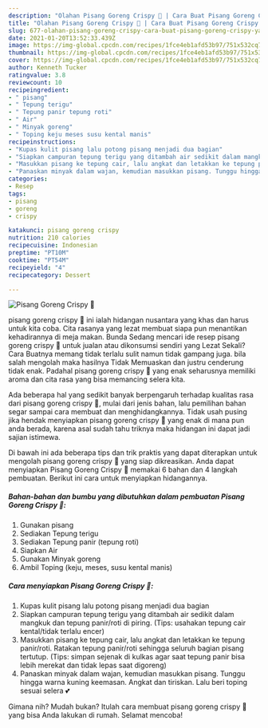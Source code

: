 ```yaml
---
description: "Olahan Pisang Goreng Crispy 🍌 | Cara Buat Pisang Goreng Crispy 🍌 Yang Sedap"
title: "Olahan Pisang Goreng Crispy 🍌 | Cara Buat Pisang Goreng Crispy 🍌 Yang Sedap"
slug: 677-olahan-pisang-goreng-crispy-cara-buat-pisang-goreng-crispy-yang-sedap
date: 2021-01-20T13:52:33.439Z
image: https://img-global.cpcdn.com/recipes/1fce4eb1afd53b97/751x532cq70/pisang-goreng-crispy-🍌-foto-resep-utama.jpg
thumbnail: https://img-global.cpcdn.com/recipes/1fce4eb1afd53b97/751x532cq70/pisang-goreng-crispy-🍌-foto-resep-utama.jpg
cover: https://img-global.cpcdn.com/recipes/1fce4eb1afd53b97/751x532cq70/pisang-goreng-crispy-🍌-foto-resep-utama.jpg
author: Kenneth Tucker
ratingvalue: 3.8
reviewcount: 10
recipeingredient:
- " pisang"
- " Tepung terigu"
- " Tepung panir tepung roti"
- " Air"
- " Minyak goreng"
- " Toping keju meses susu kental manis"
recipeinstructions:
- "Kupas kulit pisang lalu potong pisang menjadi dua bagian"
- "Siapkan campuran tepung terigu yang ditambah air sedikit dalam mangkuk dan tepung panir/roti di piring. (Tips: usahakan tepung cair kental/tidak terlalu encer)"
- "Masukkan pisang ke tepung cair, lalu angkat dan letakkan ke tepung panir/roti. Ratakan tepung panir/roti sehingga seluruh bagian pisang tertutup. (Tips: simpan sejenak di kulkas agar saat tepung panir bisa lebih merekat dan tidak lepas saat digoreng)"
- "Panaskan minyak dalam wajan, kemudian masukkan pisang. Tunggu hingga warna kuning keemasan. Angkat dan tiriskan. Lalu beri toping sesuai selera 💕"
categories:
- Resep
tags:
- pisang
- goreng
- crispy

katakunci: pisang goreng crispy 
nutrition: 210 calories
recipecuisine: Indonesian
preptime: "PT10M"
cooktime: "PT54M"
recipeyield: "4"
recipecategory: Dessert

---
```



![Pisang Goreng Crispy 🍌](https://img-global.cpcdn.com/recipes/1fce4eb1afd53b97/751x532cq70/pisang-goreng-crispy-🍌-foto-resep-utama.jpg)


pisang goreng crispy 🍌 ini ialah hidangan nusantara yang khas dan harus untuk kita coba. Cita rasanya yang lezat membuat siapa pun menantikan kehadirannya di meja makan.
Bunda Sedang mencari ide resep pisang goreng crispy 🍌 untuk jualan atau dikonsumsi sendiri yang Lezat Sekali? Cara Buatnya memang tidak terlalu sulit namun tidak gampang juga. bila salah mengolah maka hasilnya Tidak Memuaskan dan justru cenderung tidak enak. Padahal pisang goreng crispy 🍌 yang enak seharusnya memiliki aroma dan cita rasa yang bisa memancing selera kita.



Ada beberapa hal yang sedikit banyak berpengaruh terhadap kualitas rasa dari pisang goreng crispy 🍌, mulai dari jenis bahan, lalu pemilihan bahan segar sampai cara membuat dan menghidangkannya. Tidak usah pusing jika hendak menyiapkan pisang goreng crispy 🍌 yang enak di mana pun anda berada, karena asal sudah tahu triknya maka hidangan ini dapat jadi sajian istimewa.


Di bawah ini ada beberapa tips dan trik praktis yang dapat diterapkan untuk mengolah pisang goreng crispy 🍌 yang siap dikreasikan. Anda dapat menyiapkan Pisang Goreng Crispy 🍌 memakai 6 bahan dan 4 langkah pembuatan. Berikut ini cara untuk menyiapkan hidangannya.

<!--inarticleads1-->

##### Bahan-bahan dan bumbu yang dibutuhkan dalam pembuatan Pisang Goreng Crispy 🍌:

1. Gunakan  pisang
1. Sediakan  Tepung terigu
1. Sediakan  Tepung panir (tepung roti)
1. Siapkan  Air
1. Gunakan  Minyak goreng
1. Ambil  Toping (keju, meses, susu kental manis)




<!--inarticleads2-->

##### Cara menyiapkan Pisang Goreng Crispy 🍌:

1. Kupas kulit pisang lalu potong pisang menjadi dua bagian
1. Siapkan campuran tepung terigu yang ditambah air sedikit dalam mangkuk dan tepung panir/roti di piring. (Tips: usahakan tepung cair kental/tidak terlalu encer)
1. Masukkan pisang ke tepung cair, lalu angkat dan letakkan ke tepung panir/roti. Ratakan tepung panir/roti sehingga seluruh bagian pisang tertutup. (Tips: simpan sejenak di kulkas agar saat tepung panir bisa lebih merekat dan tidak lepas saat digoreng)
1. Panaskan minyak dalam wajan, kemudian masukkan pisang. Tunggu hingga warna kuning keemasan. Angkat dan tiriskan. Lalu beri toping sesuai selera 💕




Gimana nih? Mudah bukan? Itulah cara membuat pisang goreng crispy 🍌 yang bisa Anda lakukan di rumah. Selamat mencoba!
